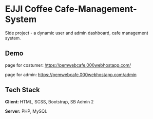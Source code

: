 
# EJJI Coffee Cafe-Management-System

Side project - a dynamic user and admin dashboard, cafe management system. 


## Demo

page for costumer: https://pemwebcafe.000webhostapp.com/

page for admin: https://pemwebcafe.000webhostapp.com/admin

## Tech Stack

**Client:** HTML, SCSS, Bootstrap, SB Admin 2

**Server:** PHP, MySQL

